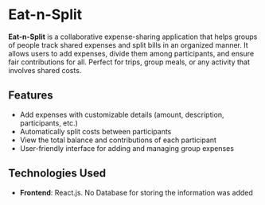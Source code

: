 # Eat-n-Split

**Eat-n-Split** is a collaborative expense-sharing application that helps groups of people track shared expenses and split bills in an organized manner. It allows users to add expenses, divide them among participants, and ensure fair contributions for all. Perfect for trips, group meals, or any activity that involves shared costs.

## Features

- Add expenses with customizable details (amount, description, participants, etc.)
- Automatically split costs between participants
- View the total balance and contributions of each participant
- User-friendly interface for adding and managing group expenses

## Technologies Used

- **Frontend**: React.js. No Database for storing the information was added

